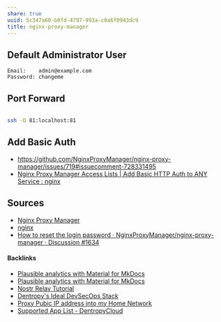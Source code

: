 ```yaml
---
share: true
uuid: 5c347a60-b0fd-4797-993a-c0a6f0943dc9
title: nginx-proxy-manager
---
```

## Default Administrator User

```
Email:    admin@example.com
Password: changeme
```

## Port Forward

``` bash

ssh -D 81:localhost:81

```


## Add Basic Auth

* https://github.com/NginxProxyManager/nginx-proxy-manager/issues/719#issuecomment-728331495
* [Nginx Proxy Manager Access Lists | Add Basic HTTP Auth to ANY Service : nginx](https://old.reddit.com/r/nginx/comments/ig1hhz/nginx_proxy_manager_access_lists_add_basic_http/)
## Sources

* [Nginx Proxy Manager](https://nginxproxymanager.com)
* [nginx](../2c37e79d-9050-4762-8cc6-42f9060bd348)
* [How to reset the login password · NginxProxyManager/nginx-proxy-manager · Discussion #1634](https://github.com/NginxProxyManager/nginx-proxy-manager/discussions/1634)

#### Backlinks

* [Plausible analytics with Material for MkDocs](/d14a691b-cf9f-4f00-924d-6d2b415f5046)
* [Plausible analytics with Material for MkDocs](/d14a691b-cf9f-4f00-924d-6d2b415f5046)
* [Nostr Relay Tutorial](/c7866777-9a38-45b0-9cb6-2bf757879e17)
* [Dentropy's Ideal DevSecOps Stack](/406a13ea-5f64-440a-b454-6b43afe9e0d5)
* [Proxy Pubic IP address into my Home Network](/1059a94c-58af-4593-9fa9-82770fdf9f80)
* [Supported App List - DentropyCloud](/f738f680-95a2-46e5-bb4c-57b67687e36a)